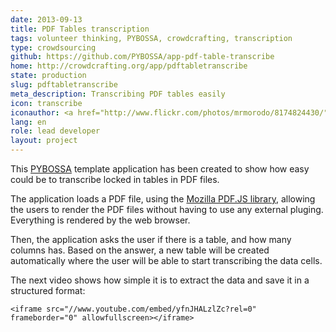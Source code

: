 ```yaml
---
date: 2013-09-13
title: PDF Tables transcription
tags: volunteer thinking, PYBOSSA, crowdcrafting, transcription
type: crowdsourcing
github: https://github.com/PYBOSSA/app-pdf-table-transcribe
home: http://crowdcrafting.org/app/pdftabletranscribe
state: production
slug: pdftabletranscribe
meta_description: Transcribing PDF tables easily
icon: transcribe
iconauthor: <a href="http://www.flickr.com/photos/mrmorodo/8174824430/">TempusVolat</a>
lang: en
role: lead developer
layout: project
---
```


This [PYBOSSA](http://daniellombrana.es/pybossa.html) template application has been created to show how easy could be to transcribe locked in tables in PDF files.

The application loads a PDF file, using the [Mozilla PDF.JS library](http://mozilla.github.io/pdf.js/), allowing the users to render the PDF files without having to use any external pluging. Everything is rendered by the web browser.

Then, the application asks the user if there is a table, and how many columns has. Based on the answer, a new table will be created automatically where the user will be able to start transcribing the data cells.

The next video shows how simple it is to extract the data and save it in a structured format:
<div class="embed-responsive embed-responsive-16by9">

    <iframe src="//www.youtube.com/embed/yfnJHALzlZc?rel=0" frameborder="0" allowfullscreen></iframe>
</div>
